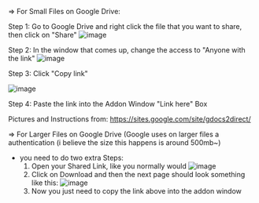 => For Small Files on Google Drive:

Step 1: Go to Google Drive and right click the file that you want to share, then click on "Share"
   ![image](https://github.com/ProjektAnkiBVMD/ankideckvault/assets/77027147/05df93e5-7332-4fa3-aaac-27bbea752734)

Step 2: In the window that comes up, change the access to "Anyone with the link"
   ![image](https://github.com/ProjektAnkiBVMD/ankideckvault/assets/77027147/05f8d1b1-d660-4f8d-86ea-82a22502759b)

Step 3: Click "Copy link"

   ![image](https://github.com/ProjektAnkiBVMD/ankideckvault/assets/77027147/02bf1f34-9b01-4809-9326-53fa6800ada3)

Step 4: Paste the link into the Addon Window "Link here" Box

Pictures and Instructions from: https://sites.google.com/site/gdocs2direct/

=> For Larger Files on Google Drive
(Google uses on larger files a authentication (i believe the size this happens is around 500mb~)
- you need to do two extra Steps:
  1. Open your Shared Link, like you normally would
  ![image](https://github.com/ProjektAnkiBVMD/ankideckvault/assets/77027147/5d58b9fb-695c-4801-b996-04d9d0d23d08)
  2. Click on Download and then the next page should look something like this:
     ![image](https://github.com/ProjektAnkiBVMD/ankideckvault/assets/77027147/9f791962-4fcf-48cb-ab39-c32c6b3e9b6a)
  3. Now you just need to copy the link above into the addon window
